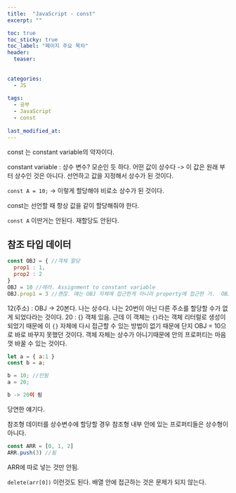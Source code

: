 ```yaml
---
title:  "JavaScript - const"
excerpt: ""

toc: true
toc_sticky: true
toc_label: "페이지 주요 목차"
header:
  teaser: 
  
  
categories:
  - JS
  
tags:
  - 공부
  - JavaScript
  - const
  
last_modified_at: 
---
```


const 는 constant variable의 약자이다.

constant variable : 상수 변수? 모순인 듯 하다. 어떤 값이 상수다 -> 이 값은 원래 부터 상수인 것은 아니다. 선언하고 값을 지정해서 상수가 된 것이다.

`const A = 10;` -> 이렇게 할당해야 비로소 상수가 된 것이다.

const는 선언할 때 항상 값을 같이 할당해줘야 한다.

`const A` 이딴거는 안된다. 재할당도 안된다.

## 참조 타입 데이터

```javascript
const OBJ = { //객체 할당
  prop1 : 1,
  prop2 : 2
}
OBJ = 10 //에러. Assignment to constant variable
OBJ.prop1 = 3 //괜찮. 얘는 OBJ 자체에 접근한게 아니라 property에 접근한 거.  OBJ가 가리기고 있는 따로 저장되어 있는 프로퍼티에 접근한 것이다.
```

12(주소) : OBJ -> 20본다. 나는 상수다. 나는 20번이 아닌 다른 주소를 할당할 수가 없게 되었다라는 것이다.
20 : {} 객체 있음. 근데 이 객체는 `{}`라는 객체 리터럴로 생성이 되었기 때문에 이 `{}` 자체에 다시 접근할 수 있는 방법이 없기 때문에
단지 OBJ = 10으로 바로 바꾸지 못했던 것이다. 객체 자체는 상수가 아니기때문에 안의 프로퍼티는 마음껏 바꿀 수 있는 것이다.

```javascript
let a = { a:1 }
const b = a;

b = 10; //안됨
a = 20; 

b -> 20이 됨
```

당연한 얘기다.

참조형 데이터를 상수변수에 할당할 경우 참조형 내부 안에 있는 프로퍼티들은 상수형이 아니다.

```javascript
const ARR = [0, 1, 2]
ARR.push(3) //됨
```

ARR에 따로 넣는 것만 안됨.

`delete(arr[0])` 이런것도 된다. 배열 안에 접근하는 것은 문제가 되지 않는다.



